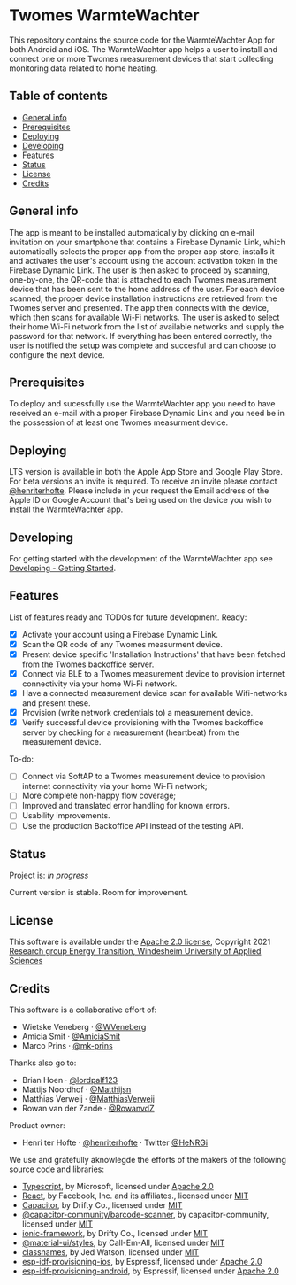 # Twomes WarmteWachter

This repository contains the source code for the WarmteWachter App for both Android and iOS. The WarmteWachter app helps a user to install and connect one or more Twomes measurement devices that start collecting monitoring data related to home heating. 

## Table of contents
* [General info](#general-info)
* [Prerequisites](#prerequisites)
* [Deploying](#deploying)
* [Developing](#developing) 
* [Features](#features)
* [Status](#status)
* [License](#license)
* [Credits](#credits)

## General info
The app is meant to be installed automatically by clicking on e-mail invitation on your smartphone that contains a Firebase Dynamic Link, which automatically selects the proper app from the proper app store, installs it and activates the user's account using the account activation token in the Firebase Dynamic Link. The user is then asked to proceed by scanning, one-by-one, the QR-code that is attached to each Twomes measurement device that has been sent to the home address of the user. For each device scanned, the proper device installation instructions are retrieved from the Twomes server and presented. The app then connects with the device, which then scans for available Wi-Fi networks. The user is asked to select their home Wi-Fi network from the list of available networks and supply the password for that network. If everything has been entered correctly, the user is notified the setup was complete and succesful and can choose to configure the next device.

## Prerequisites
To deploy and sucessfully use the WarmteWachter app you need to have received an e-mail with a proper Firebase Dynamic Link and you need be in the possession of at least one Twomes measurment device.

## Deploying
LTS version is available in both the Apple App Store and Google Play Store. For beta versions an invite is required. To receive an invite please contact [@henriterhofte](https://github.com/henriterhofte). Please include in your request the Email address of the Apple ID or Google Account that's being used on the device you wish to install the WarmteWachter app.

## Developing
For getting started with the development of the WarmteWachter app see [Developing - Getting Started](./docs/developing.md).

## Features
List of features ready and TODOs for future development. Ready:

- [x] Activate your account using a Firebase Dynamic Link.
- [x] Scan the QR code of any Twomes measurment device.
- [x] Present device specific 'Installation Instructions' that have been fetched from the Twomes backoffice server.
- [x] Connect via BLE to a Twomes measurement device to provision internet connectivity via your home Wi-Fi network.
- [x] Have a connected measurement device scan for available Wifi-networks and present these.
- [x] Provision (write network credentials to) a measurement device.
- [x] Verify successful device provisioning with the Twomes backoffice server by checking for a measurement (heartbeat) from the measurement device.

To-do:

- [ ] Connect via SoftAP to a Twomes measurement device to provision internet connectivity via your home Wi-Fi network;
- [ ] More complete non-happy flow coverage;
- [ ] Improved and translated error handling for known errors.
- [ ] Usability improvements.
- [ ] Use the production Backoffice API instead of the testing API.

## Status
Project is: _in progress_

Current version is stable. Room for improvement.

## License
This software is available under the [Apache 2.0 license](./LICENSE), Copyright 2021 [Research group Energy Transition, Windesheim University of Applied Sciences](https://windesheim.nl/energietransitie) 

## Credits
This software is a collaborative effort of:
* Wietske Veneberg · [@WVeneberg](https://github.com/WVeneberg)
* Amicia Smit · [@AmiciaSmit](https://github.com/AmiciaSmit)
* Marco Prins · [@mk-prins](https://github.com/mk-prins)

Thanks also go to:
* Brian Hoen · [@lordpalf123](https://github.com/lordpalf123)
* Mattijs Noordhof · [@Matthijsn](https://github.com/Matthijsn)
* Matthias Verweij · [@MatthiasVerweij](https://github.com/MatthiasVerweij)
* Rowan van der Zande · [@RowanvdZ](https://github.com/RowanvdZ)

Product owner:
* Henri ter Hofte · [@henriterhofte](https://github.com/henriterhofte) · Twitter [@HeNRGi](https://twitter.com/HeNRGi)

We use and gratefully aknowlegde the efforts of the makers of the following source code and libraries:
* [Typescript](https://github.com/microsoft/TypeScript), by Microsoft, licensed under [Apache 2.0](https://github.com/microsoft/TypeScript/blob/master/LICENSE.txt)
* [React](https://github.com/facebook/react/), by Facebook, Inc. and its affiliates., licensed under [MIT](https://github.com/facebook/react/blob/master/LICENSE)
* [Capacitor](https://github.com/ionic-team/capacitor), by Drifty Co., licensed under [MIT](https://github.com/ionic-team/capacitor/blob/main/LICENSE)
* [@capacitor-community/barcode-scanner](https://github.com/capacitor-community/barcode-scanner), by capacitor-community, licensed under [MIT](https://github.com/capacitor-community/barcode-scanner/blob/main/LICENSE)
* [ionic-framework](https://github.com/ionic-team/ionic-framework), by Drifty Co., licensed under [MIT](https://github.com/ionic-team/ionic-framework/blob/master/LICENSE)
* [@material-ui/styles](https://github.com/mui-org/material-ui), by Call-Em-All, licensed under [MIT](https://github.com/mui-org/material-ui/blob/latest/LICENSE)
* [classnames](https://github.com/JedWatson/classnames), by Jed Watson, licensed under [MIT](https://github.com/JedWatson/classnames/blob/master/LICENSE)
* [esp-idf-provisioning-ios](https://github.com/espressif/esp-idf-provisioning-ios), by Espressif, licensed under [Apache 2.0](https://github.com/espressif/esp-idf-provisioning-ios/blob/master/LICENSE)
* [esp-idf-provisioning-android](https://github.com/espressif/esp-idf-provisioning-android), by Espressif, licensed under [Apache 2.0](https://github.com/espressif/esp-idf-provisioning-android/blob/master/LICENSE)
